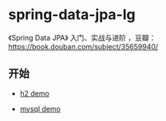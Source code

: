 # spring-data-jpa-lg
《Spring Data JPA》 入门、实战与进阶 ，豆瓣：https://book.douban.com/subject/35659940/



## 开始

- [h2 demo](/jpa-demo1)

- [mysql demo](/jpa-demo2)
